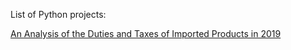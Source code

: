 List of Python projects:

[An Analysis of the Duties and Taxes of Imported Products in 2019](https://euced.github.io/eda_customs/)
